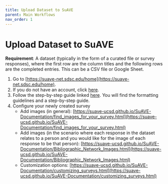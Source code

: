 ```yaml
---
title: Upload Dataset to SuAVE
parent: Main Workflows
nav_order: 1
---
```


# Upload Dataset to SuAVE

**Requirement**: A dataset (typically in the form of a curated file or survey responses), where the first row are the column titles and the following rows are the completed entries. This can be a CSV file or Google Sheet.

1. Go to [https://suave-net.sdsc.edu/home](https://suave-net.sdsc.edu/home).
2. If you do not have an account, click [here](https://suave-ucsd.github.io/SuAVE-Documentation/create_account.html).
3. Follow the step-by-step guide linked [here](https://suave-ucsd.github.io/SuAVE-Documentation/create_configure_data.html). You will find the formatting guidelines and a step-by-step guide.
4. Configure your newly created survey
    - Add images (in general): [https://suave-ucsd.github.io/SuAVE-Documentation/find_images_for_your_survey.html](https://suave-ucsd.github.io/SuAVE-Documentation/find_images_for_your_survey.html)
    - Add images (in the scenario where each response in the dataset relates to a person and you would like for the image of each response to be that person): [https://suave-ucsd.github.io/SuAVE-Documentation/Bibliographic_Network_Images.html](https://suave-ucsd.github.io/SuAVE-Documentation/Bibliographic_Network_Images.html)
    - Customization options: [https://suave-ucsd.github.io/SuAVE-Documentation/customizing_surveys.html](https://suave-ucsd.github.io/SuAVE-Documentation/customizing_surveys.html)


